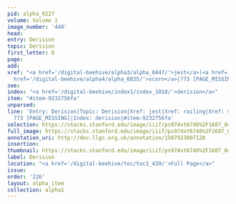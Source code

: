 ```yaml
---
pid: alpha_0227
volume: Volume 1
image_number: '449'
head: 
entry: Derision
topic: Derision
first_letter: D
page: 
add: 
xref: "<a href='/digital-beehive/alpha3/alpha_0447/'>jest</a>|<a href='/digital-beehive/alpha4/alpha_0769/'>railing</a>|<a
  href='/digital-beehive/alpha4/alpha_0835/'>scorn</a>|773 [PAGE_MISSING]"
see: 
index: "<a href='/digital-beehive/index1/index_1018/'>derision</a>"
item: "#item-9232756fa"
unparsed: 
line: 'Entry: Derision|Topic: Derision|Xref: jest|Xref: railing|Xref: scorn|Xref:
  773 [PAGE_MISSING]|Index: derision|#item-9232756fa'
selection: https://stacks.stanford.edu/image/iiif/ps974xt6740%2F1607_0448/389,1760,3026,385/full/0/default.jpg
full_image: https://stacks.stanford.edu/image/iiif/ps974xt6740%2F1607_0448/full/full/0/default.jpg
annotation_uri: http://dev.llgc.org.uk/annotation/1507923007128
insertion: 
thumbnail: https://stacks.stanford.edu/image/iiif/ps974xt6740%2F1607_0448/389,1760,600,180/250,/0/default.jpg
label: Derision
location: "<a href='/digital-beehive/toc/toc1_439/'>Full Page</a>"
issue: 
order: '226'
layout: alpha_item
collection: alpha1
---
```

